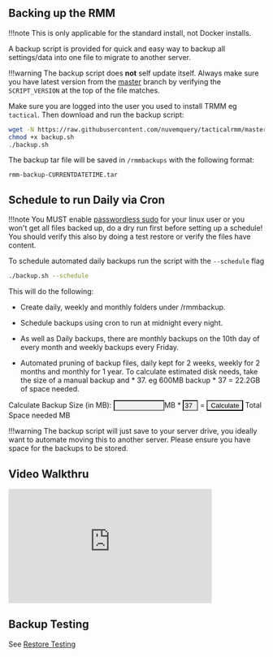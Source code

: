 <script>
  function multiplyBy()
  {
    num1 = document.getElementById(
      "firstNumber").value;
    num2 = document.getElementById(
      "secondNumber").value;
    document.getElementById(
      "result").innerHTML = num1 * num2;
  }
</script>

## Backing up the RMM

!!!note
    This is only applicable for the standard install, not Docker installs.

A backup script is provided for quick and easy way to backup all settings/data into one file to migrate to another server.

!!!warning
    The backup script does **not** self update itself. Always make sure you have latest version from the [master](https://github.com/nuvemquery/tacticalrmm/blob/master/backup.sh) branch by verifying the `SCRIPT_VERSION` at the top of the file matches.

Make sure you are logged into the user you used to install TRMM eg `tactical`. Then download and run the backup script:

```bash
wget -N https://raw.githubusercontent.com/nuvemquery/tacticalrmm/master/backup.sh
chmod +x backup.sh
./backup.sh
```

The backup tar file will be saved in `/rmmbackups` with the following format:

`rmm-backup-CURRENTDATETIME.tar`

## Schedule to run Daily via Cron

!!!note
    You MUST enable [passwordless sudo](https://timonweb.com/devops/how-to-enable-passwordless-sudo-for-a-specific-user-in-linux/) for your linux user or you won't get all files backed up, do a dry run first before setting up a schedule! You should verify this also by doing a test restore or verify the files have content.

To schedule automated daily backups run the script with the `--schedule` flag

```bash
./backup.sh --schedule
```

This will do the following:

* Create daily, weekly and monthly folders under /rmmbackup.

* Schedule backups using cron to run at midnight every night.

* As well as Daily backups, there are monthly backups on the 10th day of every month and weekly backups every Friday.

* Automated pruning of backup files, daily kept for 2 weeks, weekly for 2 months and monthly for 1 year. To calculate estimated disk needs, take the size of a manual backup and * 37. eg 600MB backup * 37 = 22.2GB of space needed. <br>
 <form>
        Calculate Backup Size (in MB): <input type="text" id="firstNumber" style="background-color: #f0f0f0;  color: #000000; width: 100px;" />MB * <input type="text" id="secondNumber" style="background-color: #f0f0f0;  color: #000000; width: 30px;" value = "37" /> = <input type="button" onClick="multiplyBy()" Value="Calculate" style="background-color: #f0f0f0;  color: #000000;" /> Total Space needed <span id="result"></span>MB</form> 

!!!warning
    The backup script will just save to your server drive, you ideally want to automate moving this to another server. Please ensure you have space for the backups to be stored.

## Video Walkthru

<div class="video-wrapper">
  <iframe width="400" height="225" src="https://www.youtube.com/embed/rC0NgYJUf_8" frameborder="0" allowfullscreen></iframe>
</div>

## Backup Testing

See [Restore Testing](restore.md#restore-testing)
